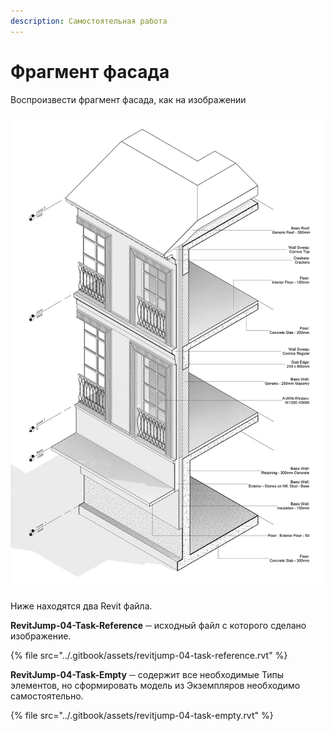 ```yaml
---
description: Самостоятельная работа
---
```


# Фрагмент фасада


Воспроизвести фрагмент фасада, как на изображении

![](../.gitbook/assets/unit_04.png)

Ниже находятся два Revit файла.

 **RevitJump-04-Task-Reference** ─ исходный файл с которого сделано изображение.

{% file src="../.gitbook/assets/revitjump-04-task-reference.rvt" %}

 **RevitJump-04-Task-Empty** ─ содержит все необходимые Типы элементов, но сформировать модель из Экземпляров необходимо самостоятельно.

{% file src="../.gitbook/assets/revitjump-04-task-empty.rvt" %}

